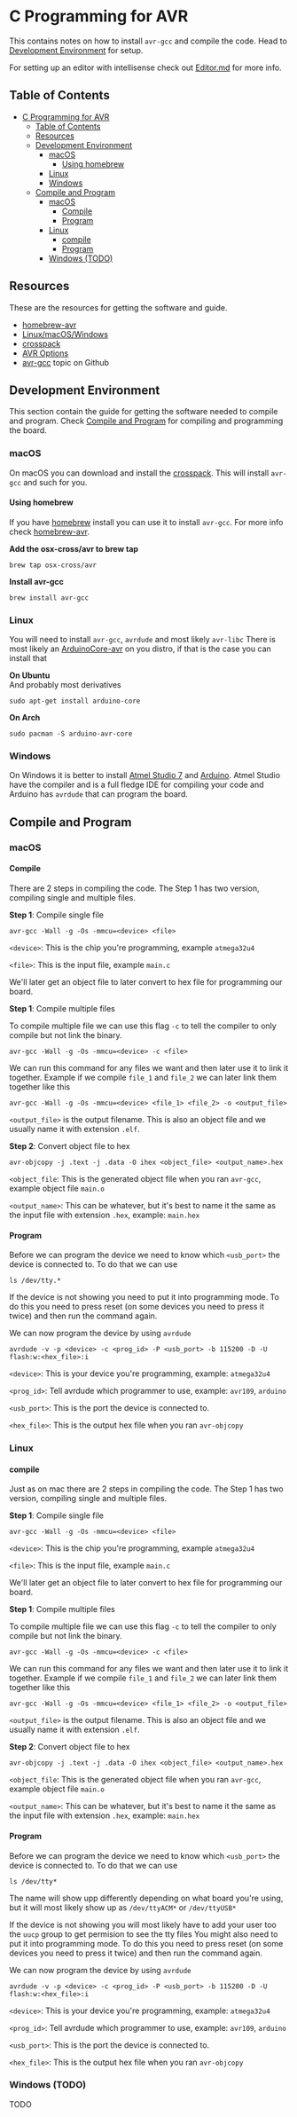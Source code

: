 # C Programming for AVR

This contains notes on how to install `avr-gcc` and compile the code. Head to [Development Environment](#development-environment) for setup.

For setting up an editor with intellisense check out [Editor.md](/C/Editor.md) for more info.

## Table of Contents

- [C Programming for AVR](#c-programming-for-avr)
  - [Table of Contents](#table-of-contents)
  - [Resources](#resources)
  - [Development Environment](#development-environment)
    - [macOS](#macos)
      - [Using homebrew](#using-homebrew)
    - [Linux](#linux)
    - [Windows](#windows)
  - [Compile and Program](#compile-and-program)
    - [macOS](#macos-1)
      - [Compile](#compile)
      - [Program](#program)
    - [Linux](#linux-1)
      - [compile](#compile-1)
      - [Program](#program-1)
    - [Windows (TODO)](#windows-todo)

## Resources

These are the resources for getting the software and guide.

- [homebrew-avr](https://github.com/osx-cross/homebrew-avr)
- [Linux/macOS/Windows](https://blog.podkalicki.com/how-to-compile-and-burn-the-code-to-avr-chip-on-linuxmacosxwindows/)
- [crosspack](https://www.obdev.at/products/crosspack/index.html)
- [AVR Options](https://gcc.gnu.org/onlinedocs/gcc/AVR-Options.html#AVR-Options)
- [avr-gcc](https://github.com/topics/avr-gcc) topic on Github

## Development Environment

This section contain the guide for getting the software needed to compile and program. Check [Compile and Program](#compile-and-program) for compiling and programming the board.

### macOS

On macOS you can download and install the [crosspack](https://www.obdev.at/products/crosspack/index.html). This will install `avr-gcc` and such for you.

#### Using homebrew

If you have [homebrew](https://brew.sh) install you can use it to install `avr-gcc`. For more info check [homebrew-avr](https://github.com/osx-cross/homebrew-avr).

**Add the osx-cross/avr to brew tap**

```
brew tap osx-cross/avr
```

**Install avr-gcc**

```
brew install avr-gcc
```

### Linux 

You will need to install `avr-gcc`, `avrdude` and most likely `avr-libc`
There is most likely an [ArduinoCore-avr](https://github.com/arduino/ArduinoCore-avr) on you distro, if that is the case you can install that

**On Ubuntu**  
And probably most derivatives
```
sudo apt-get install arduino-core
```

**On Arch**
```
sudo pacman -S arduino-avr-core
```

### Windows

On Windows it is better to install [Atmel Studio 7](https://www.microchip.com/mplab/microchip-studio) and [Arduino](https://www.arduino.cc). Atmel Studio have the compiler and is a full fledge IDE for compiling your code and Arduino has `avrdude` that can program the board.

## Compile and Program

### macOS

#### Compile

There are 2 steps in compiling the code. The Step 1 has two version, compiling single and multiple files.

**Step 1**: Compile single file

```
avr-gcc -Wall -g -Os -mmcu=<device> <file>
```

`<device>`: This is the chip you're programming, example `atmega32u4`

`<file>`: This is the input file, example `main.c`

We'll later get an object file to later convert to hex file for programming our board.

**Step 1**: Compile multiple files

To compile multiple file we can use this flag `-c` to tell the compiler to only compile but not link the binary.

```
avr-gcc -Wall -g -Os -mmcu=<device> -c <file>
```

We can run this command for any files we want and then later use it to link it together. Example if we compile `file_1` and `file_2` we can later link them together like this

```
avr-gcc -Wall -g -Os -mmcu=<device> <file_1> <file_2> -o <output_file>
```

`<output_file>` is the output filename. This is also an object file and we usually name it with extension `.elf`.

**Step 2**: Convert object file to hex

```
avr-objcopy -j .text -j .data -O ihex <object_file> <output_name>.hex
```

`<object_file`: This is the generated object file when you ran `avr-gcc`, example object file `main.o`

`<output_name>`: This can be whatever, but it's best to name it the same as the input file with extension `.hex`, example: `main.hex`

#### Program

Before we can program the device we need to know which `<usb_port>` the device is connected to. To do that we can use 

```
ls /dev/tty.*
```

If the device is not showing you need to put it into programming mode. To do this you need to press reset (on some devices you need to press it twice) and then run the command again.

We can now program the device by using `avrdude`

```
avrdude -v -p <device> -c <prog_id> -P <usb_port> -b 115200 -D -U flash:w:<hex_file>:i
```

`<device>`: This is your device you're programming, example: `atmega32u4`

`<prog_id>`: Tell avrdude which programmer to use, example: `avr109`, `arduino`

`<usb_port>`: This is the port the device is connected to.

`<hex_file>`: This is the output hex file when you ran `avr-objcopy`

### Linux

#### compile

Just as on mac there are 2 steps in compiling the code. The Step 1 has two version, compiling single and multiple files.

**Step 1**: Compile single file

```
avr-gcc -Wall -g -Os -mmcu=<device> <file>
```

`<device>`: This is the chip you're programming, example `atmega32u4`

`<file>`: This is the input file, example `main.c`

We'll later get an object file to later convert to hex file for programming our board.

**Step 1**: Compile multiple files

To compile multiple file we can use this flag `-c` to tell the compiler to only compile but not link the binary.

```
avr-gcc -Wall -g -Os -mmcu=<device> -c <file>
```

We can run this command for any files we want and then later use it to link it together. Example if we compile `file_1` and `file_2` we can later link them together like this

```
avr-gcc -Wall -g -Os -mmcu=<device> <file_1> <file_2> -o <output_file>
```

`<output_file>` is the output filename. This is also an object file and we usually name it with extension `.elf`.

**Step 2**: Convert object file to hex

```
avr-objcopy -j .text -j .data -O ihex <object_file> <output_name>.hex
```

`<object_file`: This is the generated object file when you ran `avr-gcc`, example object file `main.o`

`<output_name>`: This can be whatever, but it's best to name it the same as the input file with extension `.hex`, example: `main.hex`

#### Program

Before we can program the device we need to know which `<usb_port>` the device is connected to. To do that we can use 

```
ls /dev/tty*
```
The name will show upp differently depending on what board you're using, but it will most likely show up as `/dev/ttyACM*` or `/dev/ttyUSB*`

If the device is not showing you will most likely have to add your user too the `uucp` group to get permision to see the tty files
You might also need to put it into programming mode. To do this you need to press reset (on some devices you need to press it twice) and then run the command again.

We can now program the device by using `avrdude`

```
avrdude -v -p <device> -c <prog_id> -P <usb_port> -b 115200 -D -U flash:w:<hex_file>:i
```

`<device>`: This is your device you're programming, example: `atmega32u4`

`<prog_id>`: Tell avrdude which programmer to use, example: `avr109`, `arduino`

`<usb_port>`: This is the port the device is connected to.

`<hex_file>`: This is the output hex file when you ran `avr-objcopy`


### Windows (TODO)

TODO